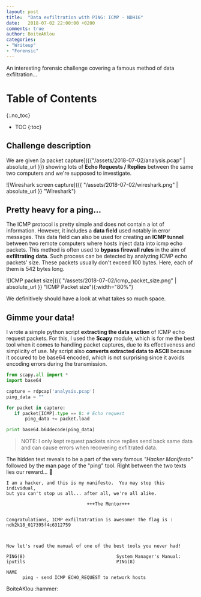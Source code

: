 ```yaml
---
layout: post
title:  "Data exfiltration with PING: ICMP - NDH16"
date:   2018-07-02 22:00:00 +0200
comments: true
author: BoiteAKlou
categories:
- "Writeup"
- "Forensic"
---
```


An interesting forensic challenge covering a famous method of data exfiltration...
 <!--excerpt-->

# Table of Contents
{:.no_toc}

* TOC
{:toc}

## Challenge description

We are given [a packet capture]({{"/assets/2018-07-02/analysis.pcap" | absolute_url }}) showing lots of **Echo Requests / Replies** between the same two computers and we're supposed to investigate.

![Wireshark screen capture]({{ "/assets/2018-07-02/wireshark.png" | absolute_url }} "Wireshark")

## Pretty heavy for a ping...

The ICMP protocol is pretty simple and does not contain a lot of information. However, it includes a **data field** used notably in error messages. This data field can also be used for creating an **ICMP tunnel** between two remote computers where hosts inject data into icmp echo packets. This method is often used to **bypass firewall rules** in the aim of **exfiltrating data**.
Such process can be detected by analyzing ICMP echo packets' size. These packets usually don't exceed 100 bytes. Here, each of them is 542 bytes long.

![ICMP packet size]({{ "/assets/2018-07-02/icmp_packet_size.png" | absolute_url }} "ICMP Packet size"){:width="80%"}

We definitively should have a look at what takes so much space.

## Gimme your data!

I wrote a simple python script **extracting the data section** of ICMP echo request packets. For this, I used the **Scapy** module, which is for me the best tool when it comes to handling packet captures, due to its effectiveness and simplicity of use. My script also **converts extracted data to ASCII** because it occured to be base64 encoded, which is not surprising since it avoids encoding errors during the transmission.

```python
from scapy.all import *
import base64

capture = rdpcap('analysis.pcap')
ping_data = ""

for packet in capture:
   if packet[ICMP].type == 8: # Echo request
       ping_data += packet.load

print base64.b64decode(ping_data)
```
>NOTE: I only kept request packets since replies send back same data and can cause errors when recovering exfiltrated data.

The hidden text reveals to be a part of the very famous *"Hacker Manifesto"* followed by the man page of the "ping" tool.
Right between the two texts lies our reward... :triangular_flag_on_post:

```
I am a hacker, and this is my manifesto.  You may stop this individual,
but you can't stop us all... after all, we're all alike.

                              +++The Mentor+++


Congratulations, ICMP exfiltatration is awesome! The flag is : ndh2k18_017395f4c6312759



Now let's read the manual of one of the best tools you never had!

PING(8)                                  System Manager's Manual: iputils                                  PING(8)

NAME
      ping - send ICMP ECHO_REQUEST to network hosts
```


<p id="signature">BoiteAKlou :hammer:</p>
